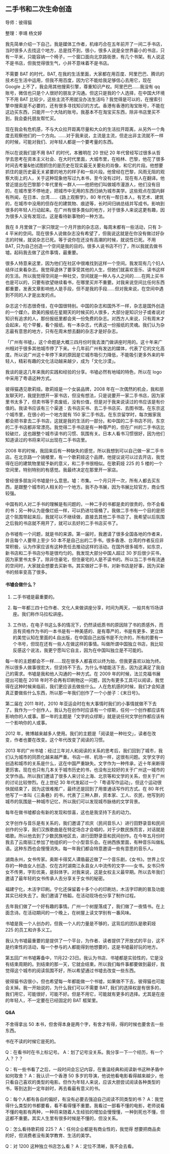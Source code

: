 ## 二手书和二次生命创造

导师：彼得猫

整理：李靖 杨文婷

我先简单介绍一下自己，我是媒体工作者，机缘巧合在五年前开了一间二手书店，当时很多人去找这个地方，总是找不到，很小，很多人说是全世界最小的书店，只有一平米，只能容纳一个椅子，一个窗口面向北京路街景，有几个书架。有人说这不是书店，但我觉得很生气，小并不意味着不是书店。

不需要 BAT 的时代，BAT, 在我的生活里面，大家都在用百度、阿里巴巴、腾讯的技术在生活中运用，但我不用百度，因为它不能给我足够信心去用它，现在 Google 上不了，我会用其他搜索引擎，尊重知识产权。阿里巴巴......我没有 qq 账号，微信也只是个人很好的朋友才沟通。但这只是我的个人选择，在中国大环境下不用 BAT 比较少，这些主流不用就没办法生活吗？我觉得是可以的，在搜索引擎中搜索是不必要的，还有很多寻找知识的方式。香港有香港的淘宝账号，不能在这边买东西，只能开一个大陆的账号。我基本不在淘宝买东西，除非书店里买不到，我会委托朋友帮忙买。

现在我会有危机感，不与大众拉开距离尽量和大众的生活拉开距离，从另外一个角度去观察他们的一个方向。......对于我来说，主流是主流，但走出非主流就不一样的时候，可能对我们、对年轻人都是一个要考量的东西。

所以在说我们是不用 BAT 的时代，本雅明在 20 世纪 20 年代曾经写过很多从哲学去思考在资本主义社会、在大时代里面，大城市里，在柏林、巴黎，他花了很多时间去考量&他试图抓住的是历史在现实最无关要处的肖像，和它的片段。他想要抓住的是历史最无关紧要的地方的样子和一些片段。他曾经在巴黎，风雨无阻的观察大街上的人，关于这种现象他写过九本书，至今没有过时，现在有人在翻译。他曾近提出在巴黎那个年代里有一群人——他把他们叫做城市漫游人，他们没有目的，在城市里不停地走，把城市中无用的东西归纳为城市美学。这些观点在国内鲜有所闻，在日本、台湾......《路上观察学》，80 年代有一帮日本人，有艺术、建筑的，在城市中没用的但存在的建筑物、痕迹等，长时间归纳总结并写成书。影响到很多的年轻人行动起来。在广州有很多类似的地方，对于很多人来说这更有趣，因为很多人没有发现过。这是看待新事物的一种方法。

我在 8 月里做了一家只限定一个月开放的杂志店，每周末都有一些活动，只有 3-4 平米的空间。现在很多人说做杂志没有希望了，但我说这就是在你没有做过好杂志的时候，就说杂志已死。等于说你在还没有高潮的时候，就说性已死。不用 BAT, 只为自己创造一个空间是我的目的。很多人说书店不行了，所以我就去做书墟。起码我去做了这件事情，最重要。

很多人特意来这里，因为他们在社区中很难找到这样一个空间。我发现有几个妇人结伴过来看杂志。我觉得退休了要享受其他的人生，但她们就喜欢音乐、读书这样的生活。所以我觉得空间是一种社交，空间就是一种人与人之间的......在网上买书也是可以的，只要有欲望继续看书，在哪里买并不重要。对我来说空间比任何东西都重要，发表文章影响他人是手段，但不是我的手段......但对我来说，在空间中遇到不同的人才是出发的点。

杂志这个形态很奇怪，在中国很特别。中国的杂志和国外不一样，杂志是国外创造的一个媒介。欧美的报纸在星期天的时候买的人很多，大部分是知识分子或者说对知识有追求的人，那份报纸里都会夹一份免费的杂志。对西方人来说，只有周末才会起床，吃个早餐，看个报纸，有一本杂志，代表这一份报纸的灵魂。我们认为杂志最有意思的地方，只有在周末想去翻的杂志才是好杂志。

「广州有书墟」，这个命题是大概三四月份时我去澳门做讲座时用的。这十年来广州相对于很多其他城市停了下来。十几年前广州有发达的媒体，代表了它的文化高度。所以说广州这十年停下来的原因是它城市吸引力降低，不能吸引更多外来的年轻人，精彩有趣的文化活动越来越少，成为「文化沙漠」。

我谈的是这几年来我的实践和经验的分享。书墟必然有地域的特色，所以在 logo 中采用了粤语这种方式。

彼得猫遇见歌莉娅。歌莉娅是一个女装品牌，2008 年在一次偶然的机会，我和朋友聊天时，我提到想开一家书店，但没有想法，只是说要开一家二手书店，因为家里书太多了，但卖书等于卖废纸，没有价值，但是对于我来说读过的书应该是有价值的。我读书应该有三个渠道：去书店买书、去二手书店买、去图书馆。在东京这个城市里，在很小的一个地方就有 150 家二手书店。在东京留学时，每次搬家我都会把书拿去二手书店，这就是我的生活的一部分。和中国的二手书店不同，东京的二手书店都非常漂亮。我觉得二手书店是有一种尊严的，但在广州的二手书店比较破烂，这也跟整个城市读书的习惯、氛围有关。日本人看书习惯很好，因为他们知道读过的书将来可以出现在二手书店里。

2008 年的时候，我回来后有一种缺失的感觉，所以我想到可以自己做一家二手书店。在北京路一个骑楼里，有一个歌莉娅这个品牌，他提议说可以过去开店，我觉得在旧的建筑物里赋予新的意义，和二手书很相似。在歌莉娅 225 的 5 楼的一个空间里，特别特别的有感觉。我最终决定在那里开一家店。

曾经很多朋友问书墟是什么意思。墟：市集。一个月只开一次，所有人都去买东西，是跟整个城市的人相关的一个地方。我不办书展，因为书展比较官方，商业性较强。

中国有的人对二手书的理解是有问题的，一种二手的书都是卖的很贵的，你不会看的书；另一种认为是像烂纸一样，可以扔进垃圾桶了。我做二手书有一个目的是把这个氛围带起来后，我就可以不继续做，直接去其他二手书店了。我希望以后氛围之后我的书店就不用开了，就可以去好的二手书店买书了。

办书墟有一个问题，就是书的来源。第一届时，我邀请了很多全国各地的作者来，并且每个人要带上至少 50 本不是自己出的二手书。很多香港、台湾的作者反应非常积极，认为作家应该有这种责任去推动这样的活动。在国外很多城市，如东京，新书店和二手书店分布是很均匀的。我发现大部分中国人超过 30 岁后很少买书，因为家里书太多了。除非住豪宅，但住豪宅的人是不读书的。所以当二手书有流通的空间时，大家就会想要去买新书。其实做好二手书，对新书店是好事，因为买新书的频率变高了很多。

#### 书墟会做什么？

1. 二手书墟是最重要的。

2. 每一年都三四十位作者、文化人来做讲座分享，时间为两天，一般共有15场讲座。我们称作马拉松讲座。

3. 工作坊，在电子书这么多的情况下，仍然读纸质书的原因除了书的质感外，而且有资格作为书的一本书是有一种美感的、是有尊严的，书是有更多、更立体的美觉认知在里面的4.自出版，在中国自己出版书是不允许的，所有的要有一个书号，但现在还有一些人在做这样的事情。叫做所谓中国独立书店，我比较反感这个说法，我更宁愿叫它自主，因为在中国叫独立是不可能的。

每一年的主题都会不一样......现在很多人都喜欢以终为始，但我更喜欢以始为终。所以很多人做事很宏大，但坚持不下去。为什么书墟能活下去，因为这满足了我自己的需求。书墟是我和他人沟通的一种方式。在 2009 年的时候，法兰克福书展提出可能在 2018 年时不会再有印刷物这一问题，因为有更多工具可以阅读，我觉得在这种时候来临前，我们更应该去做些什么。人在危机感的时候，我们才会知道真正要做些什么东西，所以那一年我们创作了一个小册子：《末日号》。

第二届在 2011 年时，2010 年亚运会时在有大事情时我们的小事情就做不下去了。我作为一个创作人，我认为在创作时应该有一个缪斯，任何一个创作都应该有影响你的人或事。那一年的主题是「文字的众缪斯」就是说任何文学创作都应该有一个影响你的人或事。

2012 年，微博越来越多人使用。我们的主题是「阅读是一种社交」，读者在改变，作者也要在改变。这个年代改变了阅读的习惯。

2013 年的广州书墟：经过三年对人和阅读的关系的思考后，我们回到了城市，我们认为城市的同质化越来越严重。书店一样、机场一样，这很有问题。文学文字的创造和城市的关系是什么，这在中国严重缺失。文字作为一种传承，近十年来断得更厉害。现在也只有几本关于城市历史的书，也没有比较好的关于广州这一城市的文学作品。所以我们邀请了很多人来讨论上海、北京等和文学的关系，但关于广州的讨论比较惨烈。在上世纪 30 年代发起过一个「粤语写作运动」，但这个运动很快就结束了，因为这很难推广，最终还是回到了用普通话写作的方式。在 80 年代他写了一本叫《三条巷》的书，代表了三种人群，资本家、工人、农民，他写到的城市的氛围是一种城市记忆，所以我们可以发现城市脉络的文学背景。

每年在做书墟都会有新的发现和惊喜，这也是我坚持下去的动力。

文字创作与音乐是有关系的，我们邀请了欢庆（民间音乐人）进行田野录音和民间创作的分享，我们汉族歌曲是在特定场合才会唱的，对于少数民族而言，对话就是唱歌。所以他去到了少数民族地区去，进行田野录音和民间创作。在今年五月份时我去了云南丽江参加了他组织的一个小型音乐会。在纳西族里面，有种音乐叫做私语。这种东西也会慢慢消失。每一年我们都会特意邀请一些有意思的音乐人。

湖南永州，女书传家。奥斯卡得奖人谭盾最近做了一个音乐剧，《女书》。世界上仅存的一种由女人创造、仅在古时湖南江永县女人中流传的文字——女书。女书只传女不传男，字形优美，是斜体字。对我来说，这是女权主义最早期。所以去年我们邀请了最年轻的女书传承人去分享关于女书的秘密。

福建宁化，木活字印刷。宁化还保留着十多个小的印刷坊，木活字印刷的普及功能其实已经失去了。我们邀请了杨韜，在活动现场也分享了制作过程。

去年我们做了一个好有趣的事情。广州一个树屋落成了，我们做了一夜情书。在上面念诗。在活动期间的一个晚上，在树屋上读文学别有一番风味。

书墟是我一个人创办的，但我一个人的力量是不够的，这背后的团队是歌莉娅 225 的员工和许多义工。

我认为书墟最重要的是提供了一个平台，为作者、读者提供了开放式的平台，这不是约束性的活动，每一个参与的人都能得到他想要的，这是书墟最好玩的地方。

第五回广州书墟筹备中，11月22-23日。我认为书店、书墟都是实验性的，它是没有结束周期的。到结束的那一天，它就会结束。所以我们每件事都要做到最好，我觉得这个城市的阅读氛围不好，所以希望通过书墟去改变一些东西。

彼得猫书店很小，但也希望每一年都能做一个书墟，如果做不下去，彼得猫也可能会关掉。我一开始说的，为什么我们可以不需要 BAT, 我们的选择权是有很多的，我们用它，可能很好，可能不好。但是不用它，可能就有更多的选择。尤其是在座的年轻人，不一定要在已经固定的 BAT 框架里。

#### Q&A

不舍得拿出 50 本书，但舍得本身是两个字，有舍才有得，得的时候也要舍去一些东西。

书在不读的时候它是死的。

Q：在看书时在书上标记号。
A：划了记号没关系。我分享一下一个经历，有一个人？？？

Q：有一些书看了之后，一段时间会忘记内容，在重温经典和阅读新书这种矛盾中如何取舍？
A：我认识一个香港 50 多岁的导演，他说他看电影看得越来越少，他只看自己喜欢的类型的电影。但作为年轻人来说，应该大胆尝试阅读各种类型的书，等到达到一定年龄时，再去看最有意义的书。

Q：每个人都有各自的偏好，有没有必要去强迫自己阅读不同类型的书？
A：我觉得什么类型的书都要看，看不看得懂不重要。我看过一部看不懂的电影，老师说看不懂的电影有两种，一种将来随着人生经验的增加会慢慢懂，一种到死也不懂，但这都不重要。其实人生里有很多时候是不懂的，但没关系。

Q：怎么看待歌莉娅 225？
A：任何企业都是有商业性的，我觉得 想要把商品卖的好，但消费者没有美学教育、生活的美学。

Q：对 1200 这种独立书店怎么看？
A：定位不清晰，我不会去看。